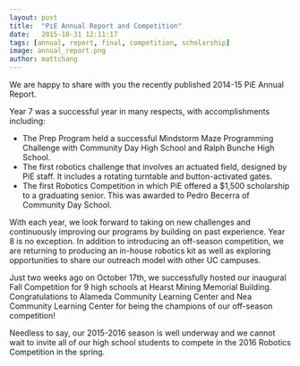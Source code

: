 ```yaml
---
layout: post
title:  "PiE Annual Report and Competition"
date:   2015-10-31 12:11:17
tags: [annual, report, final, competition, scholarship]
image: annual_report.png
author: mattchang
---
```

We are happy to share with you the recently published 2014-15 PiE Annual Report.

Year 7 was a successful year in many respects, with accomplishments including:

- The Prep Program held a successful Mindstorm Maze Programming Challenge with Community Day High School and Ralph Bunche High School.
- The first robotics challenge that involves an actuated field, designed by PiE staff. It includes a rotating turntable and button-activated gates.
- The first Robotics Competition in which PiE offered a $1,500 scholarship to a graduating senior. This was awarded to Pedro Becerra of Community Day School.

With each year, we look forward to taking on new challenges and continuously improving our programs by building on past experience. Year 8 is no exception. In addition to introducing an off-season competition, we are returning to producing an in-house robotics kit as well as exploring opportunities to share our outreach model with other UC campuses.

Just two weeks ago on October 17th, we successfully hosted our inaugural Fall Competition for 9 high schools at Hearst Mining Memorial Building. Congratulations to Alameda Community Learning Center and Nea Community Learning Center for being the champions of our off-season competition!

Needless to say, our 2015-2016 season is well underway and we cannot wait to invite all of our high school students to compete in the 2016 Robotics Competition in the spring.

